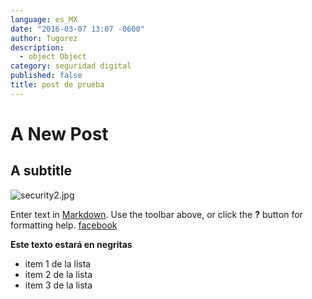 ```yaml
---
language: es_MX
date: "2016-03-07 13:07 -0600"
author: Tugorez
description: 
  - object Object
category: seguridad digital
published: false
title: post de prueba
---
```



# A New Post
## A subtitle

![security2.jpg]({{site.baseurl}}/media/security2.jpg)

Enter text in [Markdown](http://daringfireball.net/projects/markdown/). Use the toolbar above, or click the **?** button for formatting help.
[facebook](www.facebook.com)

**Este texto estará en negritas**

- item 1 de la lista
- item 2 de la lista
- item 3 de la lista
